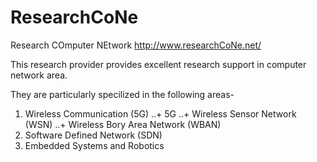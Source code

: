 # ResearchCoNe
Research COmputer NEtwork <http://www.researchCoNe.net/>

This research provider provides excellent research support in computer network area.

They are particularly specilized in the following areas-

1. Wireless Communication (5G)
..+ 5G
..+ Wireless Sensor Network (WSN)
..+ Wireless Bory Area Network (WBAN)
2. Software Defined Network (SDN)
3. Embedded Systems and Robotics

